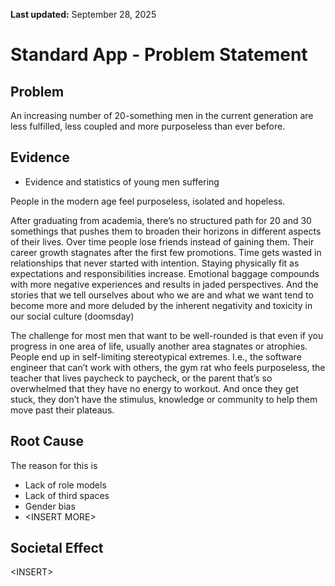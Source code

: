**Last updated:** September 28, 2025

# Standard App - Problem Statement

## Problem

An increasing number of 20-something men in the current generation are less fulfilled, less coupled and more purposeless than ever before. 

## Evidence

* Evidence and statistics of young men suffering

People in the modern age feel purposeless, isolated and hopeless.

After graduating from academia, there’s no structured path for 20 and 30 somethings that pushes them to broaden their horizons in different aspects of their lives. Over time people lose friends instead of gaining them. Their career growth stagnates after the first few promotions. Time gets wasted in relationships that never started with intention. Staying physically fit as expectations and responsibilities increase. Emotional baggage compounds with more negative experiences and results in jaded perspectives. And the stories that we tell ourselves about who we are and what we want tend to become more and more deluded by the inherent negativity and toxicity in our social culture (doomsday)

The challenge for most men that want to be well-rounded is that even if you progress in one area of life, usually another area stagnates or atrophies. People end up in self-limiting stereotypical extremes. I.e., the software engineer that can’t work with others, the gym rat who feels purposeless, the teacher that lives paycheck to paycheck, or the parent that’s so overwhelmed that they have no energy to workout. And once they get stuck, they don’t have the stimulus, knowledge or community to help them move past their plateaus.

## Root Cause

The reason for this is

* Lack of role models  
* Lack of third spaces  
* Gender bias  
* \<INSERT MORE\>

## Societal Effect

\<INSERT\>


